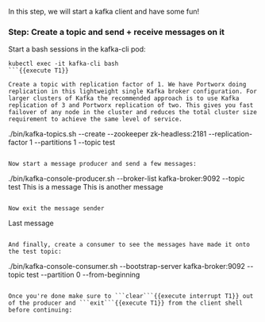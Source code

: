 In this step, we will start a kafka client and have some fun!

### Step:  Create a topic and send + receive messages on it


Start a bash sessions in the kafka-cli pod:
```
kubectl exec -it kafka-cli bash
```{{execute T1}}

Create a topic with replication factor of 1. We have Portworx doing replication in this lightweight single Kafka broker configuration. For larger clusters of Kafka the recommended approach is to use Kafka replication of 3 and Portworx replication of two. This gives you fast failover of any node in the cluster and reduces the total cluster size requirement to achieve the same level of service.
```
./bin/kafka-topics.sh --create --zookeeper zk-headless:2181 --replication-factor 1 --partitions 1 --topic test
```{{execute T1}}

Now start a message producer and send a few messages:
```
./bin/kafka-console-producer.sh --broker-list kafka-broker:9092 --topic test
This is a message
This is another message
```{{execute T1}}

Now exit the message sender
```
Last message
```{{execute interrupt T1}}

And finally, create a consumer to see the messages have made it onto the test topic:
```
./bin/kafka-console-consumer.sh --bootstrap-server kafka-broker:9092 --topic test --partition 0 --from-beginning
```{{execute T1}}

Once you're done make sure to ```clear```{{execute interrupt T1}} out of the producer and ```exit```{{execute T1}} from the client shell before continuing:
